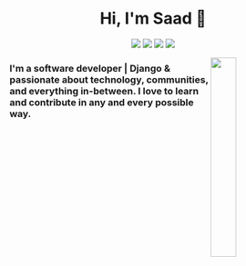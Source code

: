 <h1 align="center">Hi, I'm Saad 👋</h1>
<p align="center">
  <a href="https://www.linkedin.com/in/saad-essam059/"><img src="https://img.shields.io/badge/-Linkedin-informational"/></a>  
  <a href="https://www.facebook.com/DsSaadEssam"><img src="https://img.shields.io/badge/-Facebook-blue"/></a>  
  <a href="https://twitter.com/saadessam059"><img src="https://img.shields.io/badge/-Twitter-9cf"/></a>  
  <a href="https://www.instagram.com/saadessam978/"><img src="https://img.shields.io/badge/-Instagram-critical"/></a>
  </p>
  


  <img src="https://camo.githubusercontent.com/2309797487e5e969659a3b545c96151807b04120a9cc2985f632ec94ba00c9f3/68747470733a2f2f6d656469612e67697068792e636f6d2f6d656469612f53576f536b4e36447854737a71494b4571762f67697068792e676966" align="right" width="30%"/>

<h3 align="left">I'm a software developer | Django & passionate about technology, communities, and everything in-between. 
I love to learn and contribute in any and every possible way.</h3>



<!--
**SaadEssam/SaadEssam** is a ✨ _special_ ✨ repository because its `README.md` (this file) appears on your GitHub profile.

Here are some ideas to get you started:

- 🔭 I’m currently working on ...
- 🌱 I’m currently learning ...
- 👯 I’m looking to collaborate on ...
- 🤔 I’m looking for help with ...
- 💬 Ask me about ...
- 📫 How to reach me: ...
- 😄 Pronouns: ...
- ⚡ Fun fact: ...
-->
